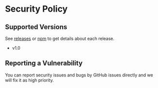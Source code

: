 # Security Policy

## Supported Versions

See [releases](https://github.com/compositejs/hje/releases) or [npm](https://www.npmjs.com/package/hje) to get details about each release.

- v1.0

## Reporting a Vulnerability

You can report security issues and bugs by GitHub issues directly and we will fix it as high priority.
